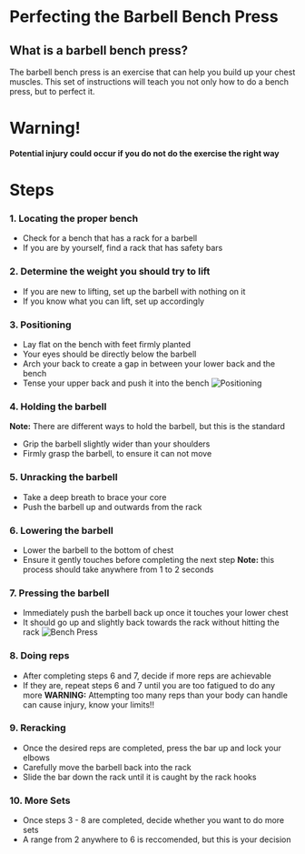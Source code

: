 # Perfecting the Barbell Bench Press  
## What is a barbell bench press?
The barbell bench press is an exercise that can help you build up your chest muscles.  This set of instructions will teach you not only how to do a bench press, but to perfect it. 
# Warning!
**Potential injury could occur if you do not do the exercise the right way** 

# Steps  
### 1. Locating the proper bench
* Check for a bench that has a rack for a barbell
* If you are by yourself, find a rack that has safety bars
  
### 2. Determine the weight you should try to lift
* If you are new to lifting, set up the barbell with nothing on it
* If you know what you can lift, set up accordingly
  
### 3. Positioning
* Lay flat on the bench with feet firmly planted
* Your eyes should be directly below the barbell
* Arch your back to create a gap in between your lower back and the bench
* Tense your upper back and push it into the bench
![Positioning](https://i.giphy.com/media/v1.Y2lkPTc5MGI3NjExdHBkMmJxbzd1NWdweGUzaWM0aXVjdm51cWJ2OWgxa2xiYTR5azRkeSZlcD12MV9pbnRlcm5hbF9naWZfYnlfaWQmY3Q9Zw/jadrNdu7iZLcYmLAYf/giphy.gif)

### 4. Holding the barbell
**Note:** There are different ways to hold the barbell, but this is the standard
* Grip the barbell slightly wider than your shoulders
* Firmly grasp the barbell, to ensure it can not move
  
### 5. Unracking the barbell  
* Take a deep breath to brace your core
* Push the barbell up and outwards from the rack

### 6. Lowering the barbell
* Lower the barbell to the bottom of chest
* Ensure it gently touches before completing the next step
**Note:** this process should take anywhere from 1 to 2 seconds
  
### 7. Pressing the barbell
* Immediately push the barbell back up once it touches your lower chest
* It should go up and slightly back towards the rack without hitting the rack
![Bench Press](https://i.giphy.com/media/v1.Y2lkPTc5MGI3NjExbzRpYmNvbjh6d3lmOWZ2bWYweXZ5aHI1NjE0anlqbWlqcXV6MzducSZlcD12MV9pbnRlcm5hbF9naWZfYnlfaWQmY3Q9Zw/XAJ488P0wQdrK8lpGl/giphy.gif)

### 8. Doing reps
* After completing steps 6 and 7, decide if more reps are achievable
* If they are, repeat steps 6 and 7 until you are too fatigued to do any more
**WARNING:** Attempting too many reps than your body can handle can cause injury, know your limits!!

### 9. Reracking 
* Once the desired reps are completed, press the bar up and lock your elbows
* Carefully move the barbell back into the rack
* Slide the bar down the rack until it is caught by the rack hooks
  
### 10. More Sets
* Once steps 3 - 8 are completed, decide whether you want to do more sets
* A range from 2 anywhere to 6 is reccomended, but this is your decision
